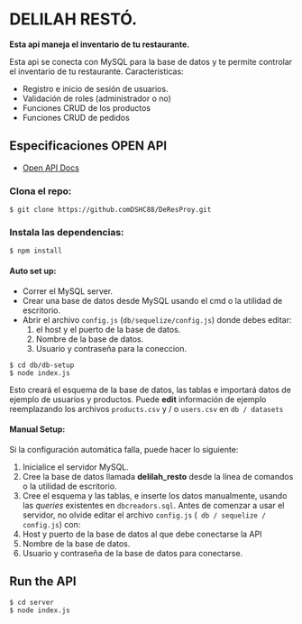 # **DELILAH RESTÓ**.

**Esta api maneja el inventario de tu restaurante.**

Esta api se conecta con MySQL para la base de datos y te permite controlar el inventario de tu restaurante.
Caracteristicas:
- Registro e inicio de sesión de usuarios.
- Validación de roles (administrador o no)
- Funciones CRUD de los productos
- Funciones CRUD de pedidos
## Especificaciones OPEN API
- [Open API Docs](/spec.yml)
### Clona el repo:
```
$ git clone https://github.comDSHC88/DeResProy.git
```
### Instala las dependencias:
```
$ npm install
```
#### Auto set up:
- Correr el MySQL server.
- Crear una base de datos desde MySQL usando el cmd o la utilidad de escritorio.
- Abrir el archivo `config.js` (`db/sequelize/config.js`) donde debes editar:
  1. el host y el puerto de la base de datos.
  2. Nombre de la base de datos.
  3. Usuario y contraseña para la coneccion.
```
$ cd db/db-setup
$ node index.js
```
Esto creará el esquema de la base de datos, las tablas e importará datos de ejemplo de usuarios y productos. Puede **edit** información de ejemplo reemplazando los archivos `products.csv` y / o `users.csv` en `db / datasets`
#### Manual Setup:
Si la configuración automática falla, puede hacer lo siguiente:
1. Inicialice el servidor MySQL.
2. Cree la base de datos llamada **delilah_resto** desde la línea de comandos o la utilidad de escritorio.
3. Cree el esquema y las tablas, e inserte los datos manualmente, usando las _queries_ existentes en `dbcreadors.sql`.
Antes de comenzar a usar el servidor, no olvide editar el archivo `config.js` (` db / sequelize / config.js`) con:
1. Host y puerto de la base de datos al que debe conectarse la API
2. Nombre de la base de datos.
3. Usuario y contraseña de la base de datos para conectarse.
## Run the API
```
$ cd server
$ node index.js
```